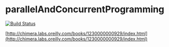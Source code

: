 # parallelAndConcurrentProgramming

[![Build Status](https://travis-ci.org/peterbecich/parallelAndConcurrentProgramming.svg?branch=master)](https://travis-ci.org/peterbecich/parallelAndConcurrentProgramming)

[http://chimera.labs.oreilly.com/books/1230000000929/index.html](http://chimera.labs.oreilly.com/books/1230000000929/index.html)
